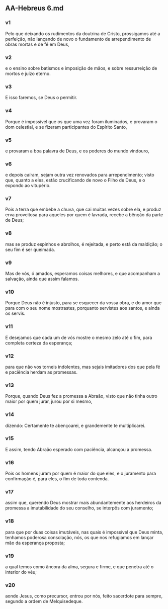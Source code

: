 ## AA-Hebreus 6.md
### v1
 Pelo que deixando os rudimentos da doutrina de Cristo, prossigamos até a perfeição, não lançando de novo o fundamento de arrependimento de obras mortas e de fé em Deus,
### v2
 e o ensino sobre batismos e imposição de mãos, e sobre ressurreição de mortos e juízo eterno.
### v3
 E isso faremos, se Deus o permitir.
### v4
 Porque é impossível que os que uma vez foram iluminados, e provaram o dom celestial, e se fizeram participantes do Espírito Santo,
### v5
 e provaram a boa palavra de Deus, e os poderes do mundo vindouro,
### v6
 e depois caíram, sejam outra vez renovados para arrependimento; visto que, quanto a eles, estão crucificando de novo o Filho de Deus, e o expondo ao vitupério.
### v7
 Pois a terra que embebe a chuva, que cai muitas vezes sobre ela, e produz erva proveitosa para aqueles por quem é lavrada, recebe a bênção da parte de Deus;
### v8
 mas se produz espinhos e abrolhos, é rejeitada, e perto está da maldição; o seu fim é ser queimada.
### v9
 Mas de vós, ó amados, esperamos coisas melhores, e que acompanham a salvação, ainda que assim falamos.
### v10
 Porque Deus não é injusto, para se esquecer da vossa obra, e do amor que para com o seu nome mostrastes, porquanto servistes aos santos, e ainda os servis.
### v11
 E desejamos que cada um de vós mostre o mesmo zelo até o fim, para completa certeza da esperança;
### v12
 para que não vos torneis indolentes, mas sejais imitadores dos que pela fé e paciência herdam as promessas.
### v13
 Porque, quando Deus fez a promessa a Abraão, visto que não tinha outro maior por quem jurar, jurou por si mesmo,
### v14
 dizendo: Certamente te abençoarei, e grandemente te multiplicarei.
### v15
 E assim, tendo Abraão esperado com paciência, alcançou a promessa.
### v16
 Pois os homens juram por quem é maior do que eles, e o juramento para confirmação é, para eles, o fim de toda contenda.
### v17
 assim que, querendo Deus mostrar mais abundantemente aos herdeiros da promessa a imutabilidade do seu conselho, se interpôs com juramento;
### v18
 para que por duas coisas imutáveis, nas quais é impossível que Deus minta, tenhamos poderosa consolação, nós, os que nos refugiamos em lançar mão da esperança proposta;
### v19
 a qual temos como âncora da alma, segura e firme, e que penetra até o interior do véu;
### v20
 aonde Jesus, como precursor, entrou por nós, feito sacerdote para sempre, segundo a ordem de Melquisedeque.
